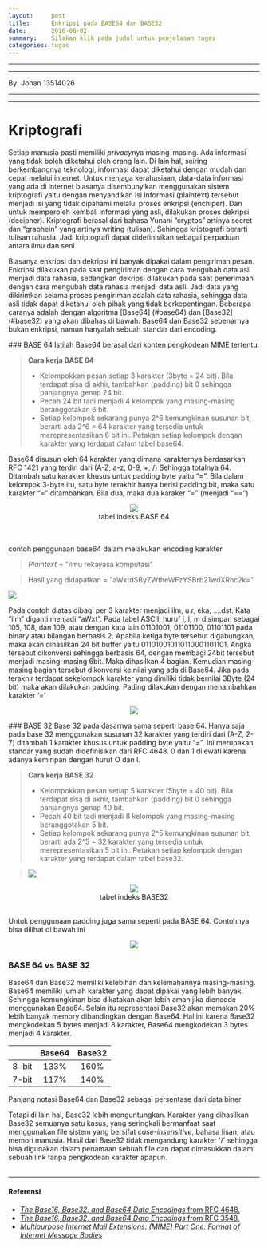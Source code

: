 ```yaml
---
layout:     post
title:      Enkripsi pada BASE64 dan BASE32
date:       2016-06-02
summary:    Silakan klik pada judul untuk penjelasan tugas
categories: tugas
---
```


---

---

By:  Johan 13514026

---

---


# Kriptografi

Setiap manusia pasti memiliki *privacy*nya masing-masing. Ada informasi yang tidak boleh diketahui oleh orang lain. Di lain hal, seiring berkembangnya teknologi, informasi dapat diketahui dengan mudah dan cepat melalui internet. Untuk menjaga kerahasiaan, data-data informasi yang ada di internet biasanya disembunyikan menggunakan sistem kriptografi yaitu dengan menyandikan isi informasi (plaintext) tersebut menjadi isi yang tidak dipahami melalui proses enkripsi (enchiper). Dan untuk memperoleh kembali informasi yang asli, dilakukan proses dekripsi (decipher). Kriptografi berasal dari bahasa Yunani “cryptos” artinya secret dan “graphein” yang artinya writing (tulisan). Sehingga kriptografi berarti tulisan rahasia. Jadi kriptografi dapat didefinisikan sebagai perpaduan antara ilmu dan seni.

Biasanya enkripsi dan dekripsi ini banyak dipakai dalam pengiriman pesan. Enkripsi dilakukan pada saat pengiriman dengan cara mengubah data asli menjadi data rahasia, sedangkan dekripsi dilakukan pada saat penerimaan dengan cara mengubah data rahasia menjadi data asli. Jadi data yang dikirimkan selama proses pengiriman adalah data rahasia, sehingga data asli tidak dapat diketahui oleh pihak yang tidak berkepentingan. Beberapa caranya adalah dengan algoritma [Base64] (#base64) dan [Base32] (#base32) yang akan dibahas di bawah. Base64 dan Base32 sebenarnya bukan enkripsi, namun hanyalah sebuah standar dari encoding.

###<a name="base64"></a> BASE 64
Istilah Base64 berasal dari konten pengkodean MIME tertentu.
> **Cara kerja BASE 64**
> *	Kelompokkan pesan setiap 3 karakter (3byte = 24 bit). Bila terdapat sisa di akhir, tambahkan (padding) bit 0 sehingga panjangnya genap 24 bit.
> * Pecah 24 bit tadi menjadi 4 kelompok yang masing-masing beranggotakan 6 bit.
> * Setiap kelompok sekarang punya 2^6 kemungkinan susunan bit, berarti ada 2^6 = 64 karakter yang tersedia untuk merepresentasikan 6 bit ini. Petakan setiap kelompok dengan karakter yang terdapat dalam tabel base64.

Base64 disusun oleh 64 karakter yang dimana karakternya berdasarkan RFC 1421 yang terdiri dari (A-Z, a-z, 0-9, +, /) Sehingga totalnya 64. Ditambah satu karakter khusus untuk padding byte yaitu “=”. Bila dalam kelompok 3-byte itu, satu byte terakhir hanya berisi padding bit, maka satu karakter “=” ditambahkan. Bila dua, maka dua karaker “=” (menjadi “==”)

<div align="center">
<img src="https://github.com/Johansentosa/IRK-img/blob/master/tabel%20base64.PNG">
<br>
tabel indeks BASE 64
</div> 
<br><br>

contoh penggunaan base64 dalam melakukan encoding karakter
> _Plaintext_ = "ilmu rekayasa komputasi"

> Hasil yang didapatkan = "aWxtdSByZWtheWFzYSBrb21wdXRhc2k="

<img src = "https://github.com/Johansentosa/IRK-img/blob/master/Capture.PNG">

Pada contoh diatas dibagi per 3 karakter menjadi ilm, u r, eka, ….dst. Kata “ilm” diganti menjadi “aWxt”. Pada tabel ASCII, huruf i, l, m disimpan sebagai 105, 108, dan 109, atau dengan kata lain 01101001, 01101100, 01101101 pada binary atau bilangan berbasis 2. Apabila ketiga byte tersebut digabungkan, maka akan dihasilkan 24 bit buffer yaitu 011010010110110001101101. Angka tersebut dikonversi sehingga berbasis 64, dengan membagi 24bit tersebut menjadi masing-masing 6bit. Maka dihasilkan 4 bagian. Kemudian masing-masing bagian tersebut dikonversi ke nilai yang ada di Base64.
Jika pada terakhir terdapat sekelompok karakter yang dimiliki tidak bernilai 3Byte (24 bit) maka akan dilakukan padding. Pading dilakukan dengan menambahkan karakter ‘=’

<p>
<div align="center">
<img src="https://github.com/Johansentosa/IRK-img/blob/master/paddingB64.PNG">
</div>
</p>


###<a name="base32"></a> BASE 32
Base 32 pada dasarnya sama seperti base 64. Hanya saja pada base 32 menggunakan susunan 32 karakter yang terdiri dari (A-Z, 2-7) ditambah 1 karakter khusus untuk padding byte yaitu “=”. Ini merupakan standar yang sudah didefinisikan dari RFC 4648. 0 dan 1 dilewati karena adanya kemiripan dengan huruf O dan l.

> **Cara kerja BASE 32**
> *	Kelompokkan pesan setiap 5 karakter (5byte = 40 bit). Bila terdapat sisa di akhir, tambahkan (padding) bit 0 sehingga panjangnya genap 40 bit.
> * Pecah 40 bit tadi menjadi 8 kelompok yang masing-masing beranggotakan 5 bit.
> * Setiap kelompok sekarang punya 2^5 kemungkinan susunan bit, berarti ada 2^5 = 32 karakter yang tersedia untuk merepresentasikan 5 bit ini. Petakan setiap kelompok dengan karakter yang terdapat dalam tabel base32.

> <img src="https://github.com/Johansentosa/IRK-img/blob/master/contohB32.PNG">

<p>
<div align="center">
<img src="https://github.com/Johansentosa/IRK-img/blob/master/tabel%20base32.PNG">
<br>
tabel indeks BASE32
</div></p>
<br>
Untuk penggunaan padding juga sama seperti pada BASE 64. Contohnya bisa dilihat di bawah ini
<p>
<div align="center">
<img src="https://github.com/Johansentosa/IRK-img/blob/master/paddingB32.PNG">
</div></p>

### BASE 64 vs BASE 32
Base64 dan Base32 memiliki kelebihan dan kelemahannya masing-masing. Base64 memiliki jumlah karakter yang dapat dipakai yang lebih banyak. Sehingga kemungkinan bisa dikatakan akan lebih aman jika diencode menggunakan Base64. Selain itu representasi Base32 akan memakan 20% lebih banyak memory dibandingkan dengan Base64. Hal ini karena Base32 mengkodekan 5 bytes menjadi 8 karakter, Base64 mengkodekan 3 bytes menjadi 4 karakter.

|          |  Base64 | Base32 |
|:--------:|:-------:|:------:|
| 8-bit    |   133%  | 160%   |
| 7-bit    | 117%    | 140%   |
Panjang notasi Base64 dan Base32 sebagai persentase dari data biner

Tetapi di lain hal, Base32 lebih menguntungkan. Karakter yang dihasilkan Base32 semuanya satu kasus, yang seringkali bermanfaat saat menggunakan file sistem yang bersifat *case-insensitive*, bahasa lisan, atau memori manusia. Hasil dari Base32 tidak mengandung karakter '/' sehingga bisa digunakan dalam penamaan sebuah file dan dapat dimasukkan dalam sebuah link tanpa pengkodean karakter apapun.
<br><br>

---
#### Referensi
* [*The Base16, Base32, and Base64 Data Encodings* from RFC 4648.](https://tools.ietf.org/html/rfc4648)
* [*The Base16, Base32, and Base64 Data Encodings* from RFC 3548.](https://tools.ietf.org/html/rfc3548)
* [*Multipurpose Internet Mail Extensions: (MIME) Part One: Format of Internet Message Bodies*](https://tools.ietf.org/html/rfc2045)

